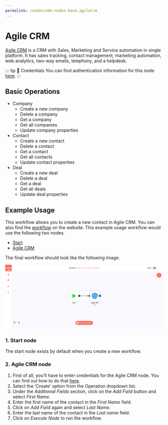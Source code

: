 ```yaml
---
permalink: /nodes/n8n-nodes-base.agileCrm
---
```


# Agile CRM

[Agile CRM](https://www.agilecrm.com/) is a CRM with Sales, Marketing and Service automation in single platform. It has sales tracking, contact management, marketing automation, web analytics, two-way emails, telephony, and a helpdesk.

::: tip 🔑 Credentials
You can find authentication information for this node [here](../../../credentials/AgileCRM/README.md).
:::

## Basic Operations

- Company
    - Create a new company
    - Delete a company
    - Get a company
    - Get all companies
    - Update company properties
- Contact
    - Create a new contact
    - Delete a contact
    - Get a contact
    - Get all contacts
    - Update contact properties
- Deal
    - Create a new deal
    - Delete a deal
    - Get a deal
    - Get all deals
    - Update deal properties


## Example Usage

This workflow allows you to create a new contact in Agile CRM. You can also find the [workflow](https://n8n.io/workflows/474) on the website. This example usage workflow would use the following two nodes.
- [Start](../../core-nodes/Start/README.md)
- [Agile CRM]()

The final workflow should look like the following image.

![A workflow with the Agile CRM node](./workflow.png)

### 1. Start node

The start node exists by default when you create a new workflow.

### 2. Agile CRM node

1. First of all, you'll have to enter credentials for the Agile CRM node. You can find out how to do that [here](../../../credentials/AgileCRM/README.md).
2. Select the ‘Create’ option from the Operation dropdown list.
3. Under the *Additional Fields* section, click on the *Add Field* button and select *First Name*. 
5. Enter the first name of the contact in the *First Name* field.
6. Click on *Add Field* again and select *Last Name*.
7. Enter the last name of the contact in the *Last name* field.
8. Click on *Execute Node* to run the workflow.
